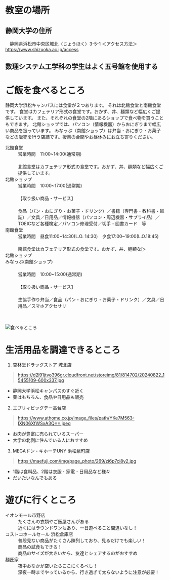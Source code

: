 
# 教室の場所


 
## 静岡大学の住所
　静岡県浜松市中央区城北（じょうほく）3-5-1
   ＜アクセス方法＞https://www.shizuoka.ac.jp/access 

## 数理システム工学科の学生はよく五号館を使用する
 
# ご飯を食べるところ

静岡大学浜松キャンパスには食堂が２つあります。
それは北館食堂と南館食堂です。
食堂はカフェテリア形式の食堂です。おかず、丼、麺類など幅広くご提供しています。
また、それぞれの食堂の2階にあるショップで食べ物を買うこともできます。
北館ショップでは、パソコン（情報機器）からおにぎりまで幅広い商品を扱っています。
みなっぷ（南館ショップ）は弁当・おにぎり・お菓子などの販売を行う店舗です。授業の合間やお昼休みにお立ち寄りください。

<dl>
  <dt>北館食堂</dt>
  <dd>営業時間　11:00~14:00(通常期)</dd>
　<dd>北館食堂はカフェテリア形式の食堂です。おかず、丼、麺類など幅広くご提供しています。</dd>
  <dt>北館ショップ</dt>
  <dd>営業時間　10:00~17:00(通常期)</dd>
　<dd>【取り扱い商品・サービス】</dd>
　<dd>食品（パン・おにぎり・お菓子・ドリンク）／書籍（専門書・教科書・雑誌）／文具／日用品／情報機器（パソコン・周辺機器・サプライ品）／TOEICなど各種検定／パソコン修理受付／切手・図書カード　等</dd>
  <dt>南館食堂</dt>
  <dd>営業時間　昼食11:00~14:30(L.O. 14:30)　夕食17:00~19:00(L.O.18:45)</dd>
　<dd>南館食堂はカフェテリア形式の食堂です。おかず、丼、麺類な[>  <dt>北館ショップ</dt>
  <dt>みなっぷ(南館ショップ)</dt> 
　<dd>営業時間　10:00~15:00(通常期)</dd>
　<dd>【取り扱い商品・サービス】</dd>
　<dd>生協手作り弁当／食品（パン・おにぎり・お菓子・ドリンク）／文具／日用品／スマホアクセサリ</dd>

　
</dl> 

![食べるところ](https://www.univcoop-tokai.jp/sucoop/nus/webapp/data_images_im/html_file/%E6%B5%9C%E6%9D%BE%E3%82%AD%E3%83%A3%E3%83%B3%E3%83%91%E3%82%B9%E7%94%9F%E5%8D%94%E3%83%9E%E3%83%83%E3%83%97_page-0001(1).jpg)


# 生活用品を調達できるところ 

1. 杏林堂ドラッグストア 城北店
> https://d2l91jtvo396gr.cloudfront.net/storeimg/81/814702/20240822_15455109-600x337.jpg
  * 静岡大学浜松キャンパスのすぐ近く
  * 薬はもちろん、食品や日用品も販売

2. エブリィビッグデー高台店
> https://www.athome.co.jp/image_files/path/YKe7M563-IXN06XfWSxA3Q==.jpeg
  * お肉が豊富に売られているスーパー
  * 大学の北側に住んでいる人におすすめ

3. MEGAドン・キホーテUNY 浜松泉町店
> https://maefuji.com/img/page_photo/269/zi6p7ci8y2.jpg
  * 1階は食料品、2階は衣服・家電・日用品など様々
  * だいたいなんでもある


# 遊びに行くところ

<dl>
 <dt>イオンモール市野店</dt>
 <dd>たくさんの衣類やご飯屋さんがある</dd>
 <dd>近くにはラウンドワンもあり、一日遊べること間違いなし！</dd>

 <dt>コストコホールセール 浜松倉庫店</dt>
 <dd>普段見ない商品がたくさん陳列しており、見るだけでも楽しい！</dd>
 <dd>商品の試食もできる！</dd>
 <dd>商品のサイズが大きいから、友達とシェアするのがおすすめ<dd>

 <dt>麺匠家</dt>
 <dd>夜中おなかが空いたらここにくるべし！</dd>
 <dd>深夜一時までやっているから、行き過ぎて太らないように注意が必要！</dd>
</dl>

